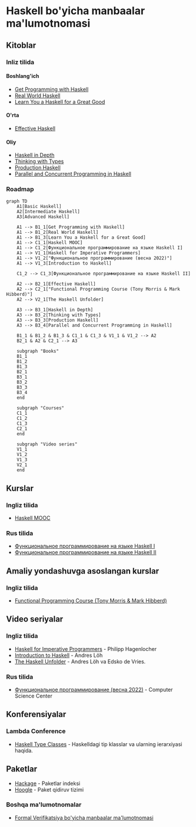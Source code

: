 #  Haskell bo'yicha manbaalar ma'lumotnomasi

## Kitoblar

### Inliz tilida

#### Boshlang'ich

- [Get Programming with Haskell][b-get-programming-with-haskell]
- [Real World Haskell][b-real-world-haskell]
- [Learn You a Haskell for a Great Good][b-learn-you-haskell]

#### O'rta

- [Effective Haskell][b-effective-haskell]

#### Oliy

- [Haskell in Depth][b-haskell-in-depth]
- [Thinking with Types][b-thinking-with-types]
- [Production Haskell][b-production-haskell]
- [Parallel and Concurrent Programming in Haskell][b-parallel-and-concurrent-programming-in-haskell]

### Roadmap

```mermaid
graph TD
    A1[Basic Haskell]
    A2[Intermediate Haskell]
    A3[Advanced Haskell]

    A1 --> B1_1[Get Programming with Haskell]
    A1 --> B1_2[Real World Haskell]
    A1 --> B1_3[Learn You a Haskell for a Great Good]
    A1 --> C1_1[Haskell MOOC]
    A1 --> C1_2[Функциональное программирование на языке Haskell I]
    A1 --> V1_1[Haskell for Imperative Programmers]
    A1 --> V1_2["Функциональное программирование (весна 2022)"]
    A1 --> V1_3[Introduction to Haskell]

    C1_2 --> C1_3[Функциональное программирование на языке Haskell II]

    A2 --> B2_1[Effective Haskell]
    A2 --> C2_1["Functional Programming Course (Tony Morris & Mark Hibberd)"]
    A2 --> V2_1[The Haskell Unfolder]

    A3 --> B3_1[Haskell in Depth]
    A3 --> B3_2[Thinking with Types]
    A3 --> B3_3[Production Haskell]
    A3 --> B3_4[Parallel and Concurrent Programming in Haskell]

    B1_1 & B1_2 & B1_3 & C1_1 & C1_3 & V1_1 & V1_2 --> A2
    B2_1 & A2 & C2_1 --> A3

    subgraph "Books"
    B1_1
    B1_2
    B1_3
    B2_1
    B3_1
    B3_2
    B3_3
    B3_4
    end

    subgraph "Courses"
    C1_1
    C1_2
    C1_3
    C2_1
    end

    subgraph "Video series"
    V1_1
    V1_2
    V1_3
    V2_1
    end
```

## Kurslar

### Ingliz tilida

- [Haskell MOOC][c-haskell-mooc]

### Rus tilida

- [Функциональное программирование на языке Haskell I][c-stepik-1]
- [Функциональное программирование на языке Haskell II][c-stepik-2]

## Amaliy yondashuvga asoslangan kurslar

### Ingliz tilida

- [Functional Programming Course (Tony Morris & Mark Hibberd)][pc-fp-course]

## Video seriyalar

### Ingliz tilida

- [Haskell for Imperative Programmers][v-haskell-for-imperative-programmers] - Philipp Hagenlocher
- [Introduction to Haskell][v-introduction-to-haskell] - Andres Löh
- [The Haskell Unfolder][v-the-haskell-unfolder] - Andres Löh va Edsko de Vries.

### Rus tilida

- [Функциональное программирование (весна 2022)][v-csc-fp] - Computer Science Center

## Konferensiyalar

### Lambda Conference

- [Haskell Type Classes][conf-lc-2024-june-haskell-type-classes] - Haskelldagi tip klasslar va ularning ierarxiyasi haqida.

## Paketlar

- [Hackage][p-hackage] - Paketlar indeksi
- [Hoogle][p-hoogle] - Paket qidiruv tizimi

### Boshqa ma'lumotnomalar

- [Formal Verifikatsiya bo'yicha manbaalar ma'lumotnomasi](./FORMAL_VERIFICATION.md)

[b-get-programming-with-haskell]: https://www.manning.com/books/get-programming-with-haskell
[b-real-world-haskell]: https://book.realworldhaskell.org/read
[b-learn-you-haskell]: http://learnyouahaskell.com/chapters
[b-effective-haskell]: https://pragprog.com/titles/rshaskell/effective-haskell
[b-haskell-in-depth]: https://www.manning.com/books/haskell-in-depth
[b-thinking-with-types]: https://thinkingwithtypes.com/
[b-production-haskell]: https://leanpub.com/production-haskell
[b-parallel-and-concurrent-programming-in-haskell]: https://simonmar.github.io/pages/pcph.html

[c-haskell-mooc]: https://haskell.mooc.fi
[c-stepik-1]: https://stepik.org/course/75
[c-stepik-2]: https://stepik.org/course/693

[v-haskell-for-imperative-programmers]: https://www.youtube.com/playlist?list=PLe7Ei6viL6jGp1Rfu0dil1JH1SHk9bgDV
[v-csc-fp]: https://www.youtube.com/playlist?list=PLlb7e2G7aSpTDub2LFDVBvvjWj-53Gfuh
[v-introduction-to-haskell]: https://www.youtube.com/playlist?list=PLD8gywOEY4HauPWPfH0pJPIYUWqi0Gg10
[v-the-haskell-unfolder]: https://www.youtube.com/playlist?list=PLD8gywOEY4HaG5VSrKVnHxCptlJv2GAn7

[conf-lc-2024-june-haskell-type-classes]: ./conferences/Lambda%20Conference/2024/June/Haskell%20Type%20Classes/README.md

[p-hackage]: https://hackage.haskell.org
[p-hoogle]: https://hoogle.haskell.org

[pc-fp-course]: https://github.com/system-f/fp-course
